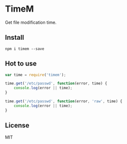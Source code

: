 TimeM
======

Get file modification time.

## Install

`npm i timem --save`

## Hot to use

```js
var time = require('timem');

time.get('/etc/passwd', function(error, time) {
    console.log(error || time);
}

time.get('/etc/passwd', function(error, 'raw', time) {
    console.log(error || time);
}
```

## License

MIT
